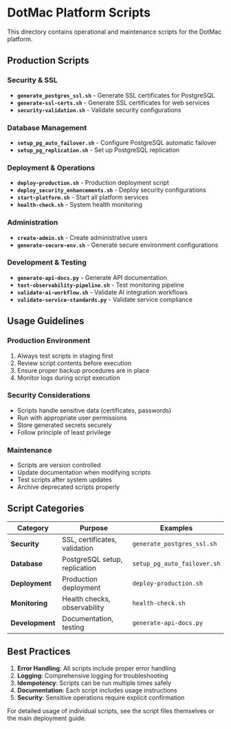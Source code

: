 # DotMac Platform Scripts

This directory contains operational and maintenance scripts for the DotMac platform.

## Production Scripts

### Security & SSL
- **`generate_postgres_ssl.sh`** - Generate SSL certificates for PostgreSQL
- **`generate-ssl-certs.sh`** - Generate SSL certificates for web services
- **`security-validation.sh`** - Validate security configurations

### Database Management
- **`setup_pg_auto_failover.sh`** - Configure PostgreSQL automatic failover
- **`setup_pg_replication.sh`** - Set up PostgreSQL replication

### Deployment & Operations
- **`deploy-production.sh`** - Production deployment script
- **`deploy_security_enhancements.sh`** - Deploy security configurations
- **`start-platform.sh`** - Start all platform services
- **`health-check.sh`** - System health monitoring

### Administration
- **`create-admin.sh`** - Create administrative users
- **`generate-secure-env.sh`** - Generate secure environment configurations

### Development & Testing
- **`generate-api-docs.py`** - Generate API documentation
- **`test-observability-pipeline.sh`** - Test monitoring pipeline
- **`validate-ai-workflow.sh`** - Validate AI integration workflows
- **`validate-service-standards.py`** - Validate service compliance

## Usage Guidelines

### Production Environment
1. Always test scripts in staging first
2. Review script contents before execution
3. Ensure proper backup procedures are in place
4. Monitor logs during script execution

### Security Considerations
- Scripts handle sensitive data (certificates, passwords)
- Run with appropriate user permissions
- Store generated secrets securely
- Follow principle of least privilege

### Maintenance
- Scripts are version controlled
- Update documentation when modifying scripts
- Test scripts after system updates
- Archive deprecated scripts properly

## Script Categories

| Category | Purpose | Examples |
|----------|---------|----------|
| **Security** | SSL, certificates, validation | `generate_postgres_ssl.sh` |
| **Database** | PostgreSQL setup, replication | `setup_pg_auto_failover.sh` |
| **Deployment** | Production deployment | `deploy-production.sh` |
| **Monitoring** | Health checks, observability | `health-check.sh` |
| **Development** | Documentation, testing | `generate-api-docs.py` |

## Best Practices

1. **Error Handling**: All scripts include proper error handling
2. **Logging**: Comprehensive logging for troubleshooting
3. **Idempotency**: Scripts can be run multiple times safely
4. **Documentation**: Each script includes usage instructions
5. **Security**: Sensitive operations require explicit confirmation

For detailed usage of individual scripts, see the script files themselves or the main deployment guide.
